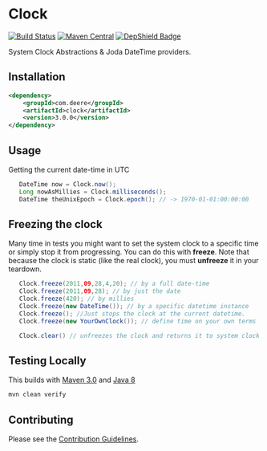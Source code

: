 Clock
=====
[![Build Status](https://travis-ci.org/JohnDeere/clock.svg?branch=master)](https://travis-ci.org/JohnDeere/clock)
[![Maven Central](https://maven-badges.herokuapp.com/maven-central/com.deere.isg/clock/badge.svg)](https://maven-badges.herokuapp.com/maven-central/com.deere.isg/clock)
[![DepShield Badge](https://depshield.sonatype.org/badges/JohnDeere/clock/depshield.svg)](https://depshield.github.io)


System Clock Abstractions &amp; Joda DateTime providers.

## Installation
```xml
<dependency>
    <groupId>com.deere</groupId>
    <artifactId>clock</artifactId>
    <version>3.0.0</version>
</dependency>
```

## Usage
Getting the current date-time in UTC
```java
   DateTime now = Clock.now();
   Long nowAsMillies = Clock.milliseconds();
   DateTime theUnixEpoch = Clock.epoch(); // -> 1970-01-01:00:00:00
```

## Freezing the clock
  Many time in tests you might want to set the system clock to a specific time or simply stop it from progressing.
  You can do this with __freeze__. Note that because the clock is static (like the real clock), you must __unfreeze__ it
  in your teardown.

```java
   Clock.freeze(2011,09,28,4,20); // by a full date-time
   Clock.freeze(2011,09,28); // by just the date
   Clock.freeze(420); // by millies
   Clock.freeze(new DateTime()); // by a specific datetime instance
   Clock.freeze(); //Just stops the clock at the current datetime.
   Clock.freeze(new YourOwnClock()); // define time on your own terms

   Clock.clear() // unfreezes the clock and returns it to system clock progression.
```

## Testing Locally
This builds with [Maven 3.0](https://maven.apache.org/docs/3.0/release-notes.html) 
and [Java 8](http://openjdk.java.net/install/)

```bash
mvn clean verify
```

## Contributing
Please see the [Contribution Guidelines](./.github/CONTRIBUTING.md).

